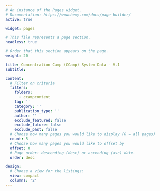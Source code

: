 ```yaml
---
# An instance of the Pages widget.
# Documentation: https://wowchemy.com/docs/page-builder/
active: true

widget: pages

# This file represents a page section.
headless: true

# Order that this section appears on the page.
weight: 20

title: Concentration Camp (CCamp) System Data - V.1
subtitle:

content:
  # Filter on criteria
  filters:
    folders:
      - ccampcontent
    tag: ''
    category: ''
    publication_type: ''
    author: ''
    exclude_featured: false
    exclude_future: false
    exclude_past: false
  # Choose how many pages you would like to display (0 = all pages)
  count: 5
  # Choose how many pages you would like to offset by
  offset: 0
  # Page order: descending (desc) or ascending (asc) date.
  order: desc

design:
  # Choose a view for the listings:
  view: compact
  columns: '2'
---
```


